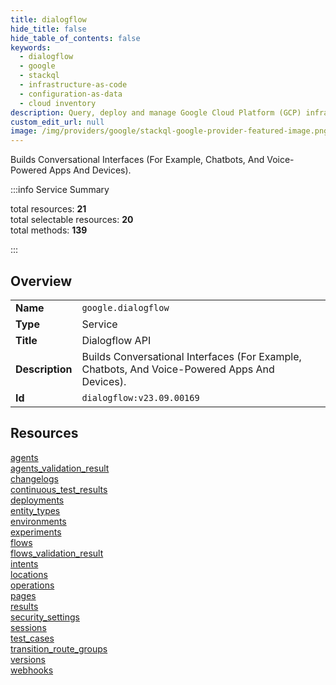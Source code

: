 ```yaml
---
title: dialogflow
hide_title: false
hide_table_of_contents: false
keywords:
  - dialogflow
  - google
  - stackql
  - infrastructure-as-code
  - configuration-as-data
  - cloud inventory
description: Query, deploy and manage Google Cloud Platform (GCP) infrastructure and resources using SQL
custom_edit_url: null
image: /img/providers/google/stackql-google-provider-featured-image.png
---
```


Builds Conversational Interfaces (For Example, Chatbots, And Voice-Powered Apps And Devices).  
    
:::info Service Summary

<div class="row">
<div class="providerDocColumn">
<span>total resources:&nbsp;<b>21</b></span><br />
<span>total selectable resources:&nbsp;<b>20</b></span><br />
<span>total methods:&nbsp;<b>139</b></span><br />
</div>
</div>

:::

## Overview
<table><tbody>
<tr><td><b>Name</b></td><td><code>google.dialogflow</code></td></tr>
<tr><td><b>Type</b></td><td>Service</td></tr>
<tr><td><b>Title</b></td><td>Dialogflow API</td></tr>
<tr><td><b>Description</b></td><td>Builds Conversational Interfaces (For Example, Chatbots, And Voice-Powered Apps And Devices).</td></tr>
<tr><td><b>Id</b></td><td><code>dialogflow:v23.09.00169</code></td></tr>
</tbody></table>

## Resources
<div class="row">
<div class="providerDocColumn">
<a href="/providers/google/dialogflow/agents/">agents</a><br />
<a href="/providers/google/dialogflow/agents_validation_result/">agents_validation_result</a><br />
<a href="/providers/google/dialogflow/changelogs/">changelogs</a><br />
<a href="/providers/google/dialogflow/continuous_test_results/">continuous_test_results</a><br />
<a href="/providers/google/dialogflow/deployments/">deployments</a><br />
<a href="/providers/google/dialogflow/entity_types/">entity_types</a><br />
<a href="/providers/google/dialogflow/environments/">environments</a><br />
<a href="/providers/google/dialogflow/experiments/">experiments</a><br />
<a href="/providers/google/dialogflow/flows/">flows</a><br />
<a href="/providers/google/dialogflow/flows_validation_result/">flows_validation_result</a><br />
<a href="/providers/google/dialogflow/intents/">intents</a><br />
</div>
<div class="providerDocColumn">
<a href="/providers/google/dialogflow/locations/">locations</a><br />
<a href="/providers/google/dialogflow/operations/">operations</a><br />
<a href="/providers/google/dialogflow/pages/">pages</a><br />
<a href="/providers/google/dialogflow/results/">results</a><br />
<a href="/providers/google/dialogflow/security_settings/">security_settings</a><br />
<a href="/providers/google/dialogflow/sessions/">sessions</a><br />
<a href="/providers/google/dialogflow/test_cases/">test_cases</a><br />
<a href="/providers/google/dialogflow/transition_route_groups/">transition_route_groups</a><br />
<a href="/providers/google/dialogflow/versions/">versions</a><br />
<a href="/providers/google/dialogflow/webhooks/">webhooks</a><br />
</div>
</div>
